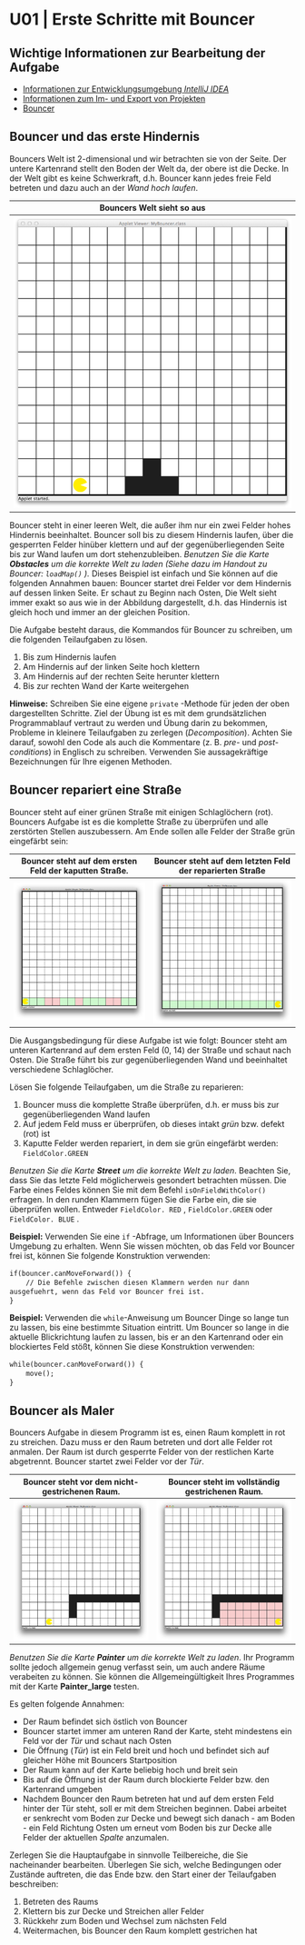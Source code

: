 # U01 | Erste Schritte mit Bouncer  

## Wichtige Informationen zur Bearbeitung der Aufgabe    

- [Informationen zur Entwicklungsumgebung *IntelliJ IDEA*](https://elearning.uni-regensburg.de/mod/book/view.php?id=1480675)  
- [Informationen zum Im- und Export von Projekten](https://elearning.uni-regensburg.de/mod/book/view.php?id=1480675&chapterid=51551)  
- [Bouncer](https://elearning.uni-regensburg.de/mod/book/view.php?id=1480680/)  

## **Bouncer und das erste Hindernis**  

Bouncers Welt ist 2-dimensional und wir betrachten sie von der Seite. Der untere Kartenrand stellt den Boden der Welt da, der obere ist die Decke. In der Welt gibt es keine Schwerkraft, d.h. Bouncer kann jedes freie Feld betreten und dazu auch an der *Wand hoch laufen*.  

| Bouncers Welt sieht so aus | 
|:------:| 
| ![Bouncer steht vor dem Hindernis.](./docs/map_climbing.png) |  

Bouncer steht in einer leeren Welt, die außer ihm nur ein zwei Felder hohes Hindernis beeinhaltet. Bouncer soll bis zu diesem Hindernis laufen, über die gesperrten Felder hinüber klettern und auf der gegenüberliegenden Seite bis zur Wand laufen um dort stehenzubleiben. *Benutzen Sie die Karte **Obstacles** um die korrekte Welt zu laden (Siehe dazu im Handout zu Bouncer: `loadMap()` ).*  Dieses Beispiel ist einfach und Sie können auf die folgenden Annahmen bauen: Bouncer startet drei Felder vor dem Hindernis auf dessen linken Seite. Er schaut zu Beginn nach Osten, Die Welt sieht immer exakt so aus wie in der Abbildung dargestellt, d.h. das Hindernis ist gleich hoch und immer an der gleichen Position.  

Die Aufgabe besteht daraus, die Kommandos für Bouncer zu schreiben, um die folgenden Teilaufgaben zu lösen.  

1. Bis zum Hindernis laufen  
2. Am Hindernis auf der linken Seite hoch klettern  
3. Am Hindernis auf der rechten Seite herunter klettern  
4. Bis zur rechten Wand der Karte weitergehen  
  
**Hinweise:** Schreiben Sie eine eigene `private` -Methode für jeden der oben dargestellten Schritte. Ziel der Übung ist es mit dem grundsätzlichen Programmablauf vertraut zu werden und Übung darin zu bekommen, Probleme in kleinere Teilaufgaben zu zerlegen (*Decomposition*). Achten Sie darauf, sowohl den Code als auch die Kommentare (z. B. *pre*- und *post-conditions*) in Englisch zu schreiben. Verwenden Sie aussagekräftige Bezeichnungen für Ihre eigenen Methoden.

## Bouncer repariert eine Straße  

Bouncer steht auf einer grünen Straße mit einigen Schlaglöchern (rot). Bouncers Aufgabe ist es die komplette Straße zu überprüfen und alle zerstörten Stellen auszubessern. Am Ende sollen alle Felder der Straße grün eingefärbt sein:  

| Bouncer steht auf dem ersten Feld der kaputten Straße. | Bouncer steht auf dem letzten Feld der reparierten Straße |
|:------:|:------:|
| ![Bouncer steht auf dem ersten Feld der kaputten Straße.](./docs/map_street.png) | ![Bouncer steht auf dem letzten Feld der reparierten Straße](./docs/street_complete.png) |


Die Ausgangsbedingung für diese Aufgabe ist wie folgt: Bouncer steht am unteren Kartenrand auf dem ersten Feld (0, 14) der Straße und schaut nach Osten. Die Straße führt bis zur gegenüberliegenden Wand und beeinhaltet verschiedene Schlaglöcher.  

Lösen Sie folgende Teilaufgaben, um die Straße zu reparieren:  

1. Bouncer muss die komplette Straße überprüfen, d.h. er muss bis zur gegenüberliegenden Wand laufen
2. Auf jedem Feld muss er überprüfen, ob dieses intakt *grün* bzw. defekt (rot) ist
3. Kaputte Felder werden repariert, in dem sie grün eingefärbt werden: `FieldColor.GREEN`  

*Benutzen Sie die Karte **Street** um die korrekte Welt zu laden*. Beachten Sie, dass Sie das letzte Feld möglicherweis gesondert betrachten müssen. Die Farbe eines Feldes können Sie mit dem Befehl `isOnFieldWithColor()` erfragen. In den runden Klammern fügen Sie die Farbe ein, die sie überprüfen wollen. Entweder `FieldColor. RED` , `FieldColor.GREEN` oder `FieldColor. BLUE` .  

**Beispiel:** Verwenden Sie eine `if` -Abfrage, um Informationen über Bouncers Umgebung zu erhalten. Wenn Sie wissen möchten, ob das Feld vor Bouncer frei ist, können Sie folgende Konstruktion verwenden: 

```
if(bouncer.canMoveForward()) {
    // Die Befehle zwischen diesen Klammern werden nur dann ausgefuehrt, wenn das Feld vor Bouncer frei ist. 
} 
```  

**Beispiel:** Verwenden die `while`-Anweisung um Bouncer Dinge so lange tun zu lassen, bis eine bestimmte Situation eintritt. Um Bouncer so lange in die aktuelle Blickrichtung laufen zu lassen, bis er an den Kartenrand oder ein blockiertes Feld stößt, können Sie diese Konstruktion verwenden:  

```
while(bouncer.canMoveForward()) {     
    move();
} 
```  
 
## Bouncer als Maler  
 
Bouncers Aufgabe in diesem Programm ist es, einen Raum komplett in rot zu streichen. Dazu muss er den Raum betreten und dort alle Felder rot anmalen. Der Raum ist durch gesperrte Felder von der restlichen Karte abgetrennt. Bouncer startet zwei Felder vor der *Tür*.  

| Bouncer steht vor dem nicht-gestrichenen Raum. | Bouncer steht im vollständig gestrichenen Raum. |
|:------:|:------:|
| ![Bouncer steht vor dem nicht-gestrichenen Raum.](./docs/map_painter.png) | ![Bouncer steht im vollständig gestrichenen Raum.](./docs/painter_finished.png) |

*Benutzen Sie die Karte **Painter** um die korrekte Welt zu laden*. Ihr Programm sollte jedoch allgemein genug verfasst sein, um auch andere Räume verabeiten zu können. Sie können die Allgemeingültigkeit Ihres Programmes mit der Karte **Painter_large** testen. 

Es gelten folgende Annahmen:  

*    Der Raum befindet sich östlich von Bouncer  
* Bouncer startet immer am unteren Rand der Karte, steht mindestens ein Feld vor der *Tür* und schaut nach Osten  
* Die Öffnung (*Tür*) ist ein Feld breit und hoch und befindet sich auf gleicher Höhe mit Bouncers Startposition  
* Der Raum kann auf der Karte beliebig hoch und breit sein  
* Bis auf die Öffnung ist der Raum durch blockierte Felder bzw. den Kartenrand umgeben  
* Nachdem Bouncer den Raum betreten hat und auf dem ersten Feld hinter der Tür steht, soll er mit dem Streichen beginnen. Dabei arbeitet er     senkrecht vom Boden zur Decke und bewegt sich danach - am Boden - ein Feld Richtung Osten um erneut vom Boden bis zur Decke alle Felder der aktuellen *Spalte* anzumalen.  

Zerlegen Sie die Hauptaufgabe in sinnvolle Teilbereiche, die Sie  nacheinander bearbeiten. Überlegen Sie sich, welche Bedingungen oder Zustände auftreten, die das Ende bzw. den Start einer der Teilaufgaben beschreiben:  

1. Betreten des Raums  
2. Klettern bis zur Decke und Streichen aller Felder  
3. Rückkehr zum Boden und Wechsel zum nächsten Feld  
4.  Weitermachen, bis Bouncer den Raum komplett gestrichen hat  